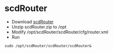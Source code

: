 # scdRouter

+ Download [scdRouter](https://github.com/codingore/scdRouter/raw/master/release/scdRouter.zip)
+ Unzip scdRouter.zip to /opt
+ Modify /opt/scdRouter/scdRouter/cfg/router.xml
+ Run
```
sudo /opt/scdRouter/scdRouter/scdRouter&
```
